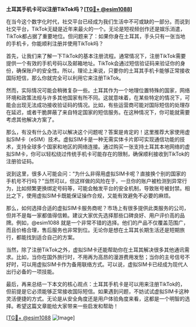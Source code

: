 **土耳其手机卡可以注册TikTok吗？[[TG💪+ @esim1088](https://t.me/s/esim1088)]**

在当今这个数字化时代，社交平台已经成为我们生活中不可或缺的一部分。而说到社交平台，TikTok无疑是近年来最火的一个。无论是短视频创作还是娱乐消遣，TikTok都占据了重要地位。但问题来了：如果你身在土耳其，手头只有一张当地的手机卡，你能顺利注册并使用TikTok吗？

首先，让我们来了解一下TikTok的基本注册流程。通常情况下，注册TikTok需要提供一个有效的手机号码以及邮箱地址。TikTok会通过短信验证码来验证你的身份，确保账户的安全性。所以，理论上来说，只要你的土耳其手机卡能够正常接收国际短信，那么你就完全可以利用它来注册TikTok。

然而，实际情况可能会稍微复杂一些。土耳其作为一个地理位置特殊的国家，网络环境和政策法规与许多其他国家有所不同。这就意味着，在某些特定的情况下，可能会出现无法成功接收验证码的情况。比如，有些运营商可能对国际短信的处理存在延迟，或者干脆屏蔽了来自特定国家的短信服务。在这种情况下，你可能就需要考虑其他解决方案了。

那么，有没有什么办法可以解决这个问题呢？答案是肯定的！这里推荐大家使用虚拟SIM卡（eSIM）技术。虚拟SIM卡是一种无需实体卡片即可实现通信功能的技术，支持全球多个国家和地区的网络连接。通过购买一张支持土耳其本地网络的虚拟SIM卡，你可以轻松绕过传统手机卡可能存在的限制，确保顺利接收到TikTok的注册验证码。

说到这里，很多人可能会问：“为什么非得用虚拟SIM卡呢？直接换个别的国家的手机号不行吗？”当然可以，但这样做的风险在于，一旦你的账户被检测到异常行为，比如频繁更换绑定号码等，可能会触发平台的安全机制，导致账号被封禁。相比之下，使用虚拟SIM卡既能保证操作合规，又能有效避免不必要的麻烦。

那么，如何选择合适的虚拟SIM卡服务商呢？市场上有很多提供此类服务的公司，但并不是每一家都值得信赖。建议大家优先选择那些口碑良好、用户评价高的品牌。例如，@esim1088 就是一个非常不错的选择。他们的产品不仅覆盖范围广，而且价格合理，售后服务也非常到位。无论你是想在土耳其长期生活还是短期旅行，都能找到适合自己的方案。

当然，除了注册TikTok之外，虚拟SIM卡还能帮助你在土耳其解决很多其他通讯需求。比如，当你在国外旅行时，不用再为高昂的漫游费用发愁；当你的主号信号不好时，可以用虚拟SIM卡作为备用联络方式。可以说，虚拟SIM卡已经成为现代人出行必备的一项技能。

最后，再来总结一下本文的核心观点：土耳其手机卡是可以用来注册TikTok的，但前提是它必须能够正常接收国际短信。如果遇到问题，不妨试试虚拟SIM卡这种灵活便捷的方式。无论是从安全角度还是用户体验角度来看，这都是一个明智的选择。希望这篇文章能给大家带来一些启发和帮助！

[[TG💪+ @esim1088](https://t.me/s/esim1088) ![Image](https://i.postimg.cc/4NQfJmqS/Snipaste-2025-05-13-00-14-12.png)]
